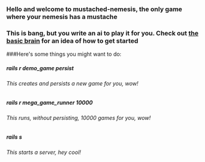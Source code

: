 ### Hello and welcome to mustached-nemesis, the only game where your nemesis has a mustache 

### This is bang, but you write an ai to play it for you. Check out [the basic brain](https://github.com/KevinMcHugh/basic_brain) for an idea of how to get started

###Here's some things you might want to do:

##### rails r demo_game persist
 ###### This creates and persists a new game for you, wow!
##### rails r mega_game_runner 10000
  ###### This runs, without persisting, 10000 games for you, wow!
##### rails s
  ###### This starts a server, hey cool! 
